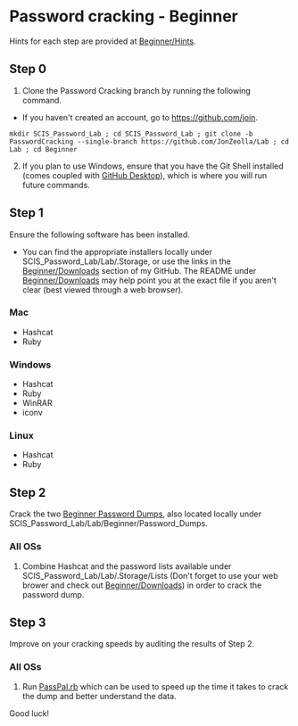 # Password cracking - Beginner  

Hints for each step are provided at [Beginner/Hints](https://github.com/JonZeolla/Lab/tree/PasswordCracking/Beginner/Hints).  


## Step 0  
1. Clone the Password Cracking branch by running the following command.  
  * If you haven't created an account, go to https://github.com/join.  
  ```
  mkdir SCIS_Password_Lab ; cd SCIS_Password_Lab ; git clone -b PasswordCracking --single-branch https://github.com/JonZeolla/Lab ; cd Lab ; cd Beginner
  ```
2. If you plan to use Windows, ensure that you have the Git Shell installed (comes coupled with [GitHub Desktop](https://desktop.github.com/)), which is where you will run future commands.  


## Step 1  
Ensure the following software has been installed.  
* You can find the appropriate installers locally under SCIS_Password_Lab/Lab/.Storage, or use the links in the [Beginner/Downloads](https://github.com/JonZeolla/Lab/tree/PasswordCracking/Beginner/Downloads) section of my GitHub.  The README under [Beginner/Downloads](https://github.com/JonZeolla/Lab/tree/PasswordCracking/Beginner/Downloads) may help point you at the exact file if you aren't clear (best viewed through a web browser).  

### Mac  
* Hashcat  
* Ruby  

### Windows  
* Hashcat  
* Ruby  
* WinRAR  
* iconv

### Linux  
* Hashcat  
* Ruby  


## Step 2  
Crack the two [Beginner Password Dumps](https://github.com/JonZeolla/Lab/tree/PasswordCracking/Beginner/Password_Dumps), also located locally under SCIS_Password_Lab/Lab/Beginner/Password_Dumps.  

### All OSs  
1. Combine Hashcat and the password lists available under SCIS_Password_Lab/Lab/.Storage/Lists (Don't forget to use your web brower and check out [Beginner/Downloads](https://github.com/JonZeolla/Lab/tree/PasswordCracking/Beginner/Downloads)) in order to crack the password dump.  


## Step 3  
Improve on your cracking speeds by auditing the results of Step 2.  

### All OSs  
1.  Run [PassPal.rb](https://github.com/JonZeolla/Lab/blob/PasswordCracking/.Storage/passpal.rb) which can be used to speed up the time it takes to crack the dump and better understand the data.  


Good luck!  

